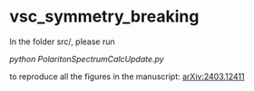 # vsc_symmetry_breaking


In the folder src/, please run 

*python PolaritonSpectrumCalcUpdate.py*

to reproduce all the figures in the manuscript: [arXiv:2403.12411](https://arxiv.org/abs/2403.12411)
